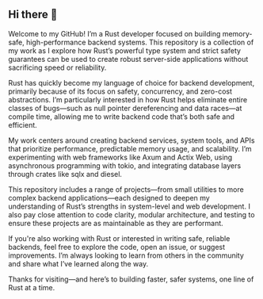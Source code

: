 ## Hi there 👋

Welcome to my GitHub! I’m a Rust developer focused on building memory-safe, high-performance backend systems. This repository is a collection of my work as I explore how Rust’s powerful type system and strict safety guarantees can be used to create robust server-side applications without sacrificing speed or reliability.

Rust has quickly become my language of choice for backend development, primarily because of its focus on safety, concurrency, and zero-cost abstractions. I’m particularly interested in how Rust helps eliminate entire classes of bugs—such as null pointer dereferencing and data races—at compile time, allowing me to write backend code that’s both safe and efficient.

My work centers around creating backend services, system tools, and APIs that prioritize performance, predictable memory usage, and scalability. I’m experimenting with web frameworks like Axum and Actix Web, using asynchronous programming with tokio, and integrating database layers through crates like sqlx and diesel.

This repository includes a range of projects—from small utilities to more complex backend applications—each designed to deepen my understanding of Rust’s strengths in system-level and web development. I also pay close attention to code clarity, modular architecture, and testing to ensure these projects are as maintainable as they are performant.

If you're also working with Rust or interested in writing safe, reliable backends, feel free to explore the code, open an issue, or suggest improvements. I’m always looking to learn from others in the community and share what I’ve learned along the way.

Thanks for visiting—and here’s to building faster, safer systems, one line of Rust at a time.
